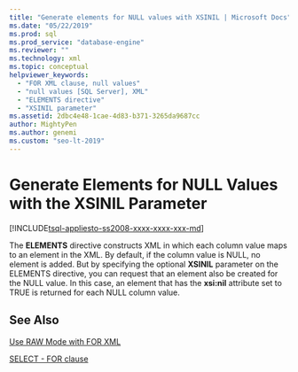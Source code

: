 ```yaml
---
title: "Generate elements for NULL values with XSINIL | Microsoft Docs"
ms.date: "05/22/2019"
ms.prod: sql
ms.prod_service: "database-engine"
ms.reviewer: ""
ms.technology: xml
ms.topic: conceptual
helpviewer_keywords: 
  - "FOR XML clause, null values"
  - "null values [SQL Server], XML"
  - "ELEMENTS directive"
  - "XSINIL parameter"
ms.assetid: 2dbc4e48-1cae-4d83-b371-3265da9687cc
author: MightyPen
ms.author: genemi
ms.custom: "seo-lt-2019"
---
```

# Generate Elements for NULL Values with the XSINIL Parameter

[!INCLUDE[tsql-appliesto-ss2008-xxxx-xxxx-xxx-md](../../includes/tsql-appliesto-ss2008-xxxx-xxxx-xxx-md.md)]

The **ELEMENTS** directive constructs XML in which each column value maps to an element in the XML. By default, if the column value is NULL, no element is added. But by specifying the optional **XSINIL** parameter on the ELEMENTS directive, you can request that an element also be created for the NULL value. In this case, an element that has the **xsi:nil** attribute set to TRUE is returned for each NULL column value.  
  
## See Also

[Use RAW Mode with FOR XML](../../relational-databases/xml/use-raw-mode-with-for-xml.md)

[SELECT - FOR clause](../../t-sql/queries/select-for-clause-transact-sql.md)
